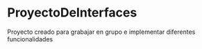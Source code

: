# ProyectoDeInterfaces
Proyecto creado para grabajar en grupo e implementar diferentes funcionalidades
